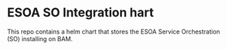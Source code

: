 # ESOA SO Integration hart
This repo contains a helm chart that stores the ESOA Service Orchestration (SO) installing on BAM. 

